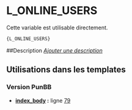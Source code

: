 # L_ONLINE_USERS


Cette variable est utilisable directement.

```html
{L_ONLINE_USERS}
```

##Description
[*Ajouter une description*](https://fa-tvars.appspot.com/var/L_ONLINE_USERS)

## Utilisations dans les templates

### Version PunBB
* __[index_body](../tpl/var/punbb/index_body.md#readme) :__ ligne [79](../tpl/src/punbb/index_body.tpl#L79)
